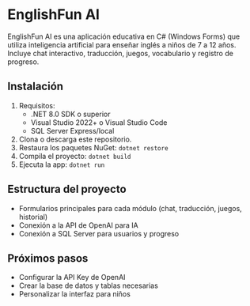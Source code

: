 # EnglishFun AI

EnglishFun AI es una aplicación educativa en C# (Windows Forms) que utiliza inteligencia artificial para enseñar inglés a niños de 7 a 12 años. Incluye chat interactivo, traducción, juegos, vocabulario y registro de progreso.

## Instalación

1. Requisitos:
   - .NET 8.0 SDK o superior
   - Visual Studio 2022+ o Visual Studio Code
   - SQL Server Express/local
2. Clona o descarga este repositorio.
3. Restaura los paquetes NuGet: `dotnet restore`
4. Compila el proyecto: `dotnet build`
5. Ejecuta la app: `dotnet run`

## Estructura del proyecto
- Formularios principales para cada módulo (chat, traducción, juegos, historial)
- Conexión a la API de OpenAI para IA
- Conexión a SQL Server para usuarios y progreso

## Próximos pasos
- Configurar la API Key de OpenAI
- Crear la base de datos y tablas necesarias
- Personalizar la interfaz para niños


